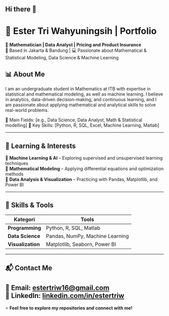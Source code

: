 ## Hi there 👋

# 💼 Ester Tri Wahyuningsih | Portfolio

🎯 **Mathematician | Data Analyst | Pricing and Product Insurance**  
📍 Based in Jakarta & Bandung | 💻 Passionate about Mathematical & Statistical Modeling, Data Science & Machine Learning 

## 📊 About Me  
I am an undergraduate student in Mathematics at ITB with expertise in statistical and mathematical modeling, as well as machine learning. I believe in analytics, data-driven decision-making, and continuous learning, and I am passionate about applying mathematical and analytical skills to solve real-world problems.

🔹 Main Fields: [e.g., Data Science, Data Analyst, Math & Statistical modelling]
🔹 Key Skills: [Python, R, SQL, Excel, Machine Learning, Matlab]

---
## 📖 Learning & Interests  

🔹 **Machine Learning & AI** – Exploring supervised and unsupervised learning techniques  
🔹 **Mathematical Modeling** – Applying differential equations and optimization methods  
🔹 **Data Analysis & Visualization** – Practicing with Pandas, Matplotlib, and Power BI  

---

## 🔧 Skills & Tools  

| **Kategori** | **Tools** |
|-------------|----------|
| **Programming** | Python, R, SQL, Matlab |
| **Data Science** | Pandas, NumPy, Machine Learning |
| **Visualization** | Matplotlib, Seaborn, Power BI |

---

## 📬 Contact Me  
📧 Email: [estertriw16@gmail.com](mailto:email@example.com)  
🔗 LinkedIn: [linkedin.com/in/estertriw](https://linkedin.com/in/estertriw)  
---

⭐ **Feel free to explore my repositories and connect with me!**  

